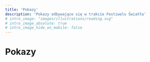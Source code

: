 ```yaml
---
title: 'Pokazy'
description: 'Pokazy odbywające się w trakcie Festiwalu Światła'
# intro_image: "images/illustrations/reading.svg"
# intro_image_absolute: true
# intro_image_hide_on_mobile: false
---
```

# Pokazy